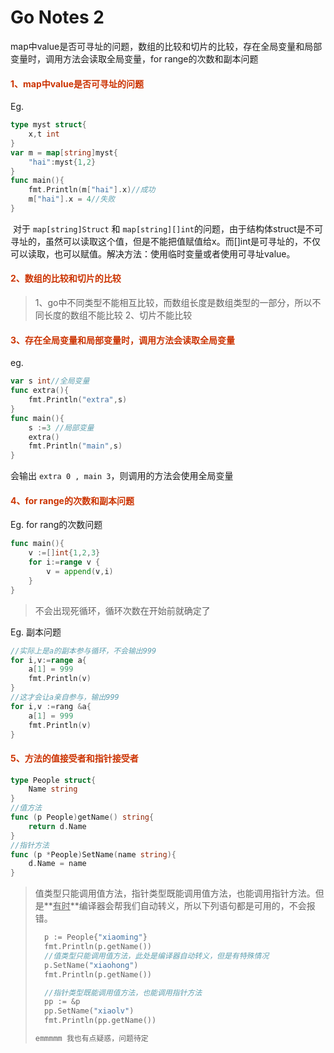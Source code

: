 # Go Notes 2


map中value是否可寻址的问题，数组的比较和切片的比较，存在全局变量和局部变量时，调用方法会读取全局变量，for range的次数和副本问题

<!--more-->

#### <font color=#CC3300>1、map中value是否可寻址的问题</font> ####

Eg.

```go
type myst struct{
    x,t int
}
var m = map[string]myst{
    "hai":myst{1,2}
}
func main(){
    fmt.Println(m["hai"].x)//成功
    m["hai"].x = 4//失败
}
```

​	对于 `map[string]Struct` 和 `map[string][]int`的问题，由于结构体struct是不可寻址的，虽然可以读取这个值，但是不能把值赋值给x。而[]int是可寻址的，不仅可以读取，也可以赋值。解决方法：使用临时变量或者使用可寻址value。
#### <font color=#CC3300>2、数组的比较和切片的比较</font> ####
>1、go中不同类型不能相互比较，而数组长度是数组类型的一部分，所以不同长度的数组不能比较
	2、切片不能比较

#### <font color=#CC3300>3、存在全局变量和局部变量时，调用方法会读取全局变量</font> ####

eg.

```go
var s int//全局变量
func extra(){
    fmt.Println("extra",s)
}
func main(){
    s :=3 //局部变量
    extra()
    fmt.Println("main",s)
}
```

会输出 `extra 0 , main 3`，则调用的方法会使用全局变量
#### <font color=#CC3300>4、for range的次数和副本问题</font> ####

Eg. for rang的次数问题

```go
func main(){
    v :=[]int{1,2,3}
    for i:=range v {
        v = append(v,i)
    }
}
```

> 不会出现死循环，循环次数在开始前就确定了

Eg. 副本问题

```go
//实际上是a的副本参与循环，不会输出999
for i,v:=range a{
    a[1] = 999
    fmt.Println(v)
}
//这才会让a亲自参与，输出999
for i,v :=rang &a{
    a[1] = 999
    fmt.Println(v)
}
```
#### <font color=#CC3300>5、方法的值接受者和指针接受者</font>

```go
type People struct{
    Name string
}
//值方法
func (p People)getName() string{
    return d.Name
}
//指针方法
func (p *People)SetName(name string){
    d.Name = name
}
```

>
>
>值类型只能调用值方法，指针类型既能调用值方法，也能调用指针方法。但是**<u>有时</u>**编译器会帮我们自动转义，所以下列语句都是可用的，不会报错。
>
>```go
>	p := People{"xiaoming"}
>	fmt.Println(p.getName())
>	//值类型只能调用值方法，此处是编译器自动转义，但是有特殊情况
>	p.SetName("xiaohong")
>	fmt.Println(p.getName())
>
>	//指针类型既能调用值方法，也能调用指针方法
>	pp := &p
>	pp.SetName("xiaolv")
>	fmt.Println(pp.getName())
>```
>
>```go
>emmmmm 我也有点疑惑，问题待定
>```
>
>

